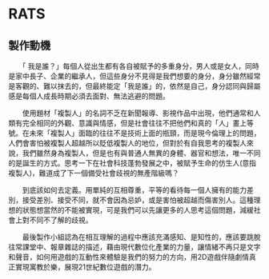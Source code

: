 # RATS

## 製作動機

　　「 我是誰？」每個人從出生都有各自被賦予的多重身分，男人或是女人，同時是家中長子、企業的繼承人，但這些身分不見得是我們想要的身分，身分雖然經常是客觀的、難以抹去的，但最終能定「我是誰」的，依然是自己，身分認同與歸屬感是每個人成長時期必須去面對、無法逃避的問題。

　　使用題材「複製人」的名詞不乏在新聞報導、影視作品中出現，他們通常和人類有完全相同的外觀、意識與情感，但是社會往往不把他們和真的「人」畫上等號。在未來「複製人」面臨的往往不是技術上面的瓶頸，而是現今倫理上的問題，人們會害怕被複製人超越所以貶低複製人的地位，但對於有自我思考的複製人來說，我們雖然身為複製人，但是也有與普通人無異的身體、器官和想法，唯一不同的是誕生的方式。思考一下在社會科技蓬勃發展之中，被賦予生命的仿生人(意指複製人)，難道成了下一個備受社會歧視的無產階級嗎？

　　到底該如何去定義。用單純的互相尊重，平等的看待每一個人擁有的能力差別，接受差別、接受不同，就不會因為忌妒，或是害怕被超越而傷害別人。這種理想的狀態想當然的不能被實現，可是我們可以先讓更多的人思考這個問題，減緩社會上對不同不了解的歧視。

　　最後製作小組認為在相互理解的過程中應該充滿感知、是知性的，應該要跳脫往常課堂中、報章雜誌的描述，藉由現代數位化產業的力量，讓情緒不再只是文字和聲音，如何用遊戲的互動性來體驗是我們的努力的方向，用2D遊戲伴隨劇情真正實現寓教於樂，展現21世紀數位遊戲的潛力。
